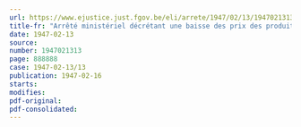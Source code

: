 ```yaml
---
url: https://www.ejustice.just.fgov.be/eli/arrete/1947/02/13/1947021313/justel
title-fr: "Arrêté ministériel décrétant une baisse des prix des produits de l'industrie transformatrice et des métiers du bois (Abrogé par AM 04-04-1949, art. 3)"
date: 1947-02-13
source:
number: 1947021313
page: 888888
case: 1947-02-13/13
publication: 1947-02-16
starts:
modifies:
pdf-original:
pdf-consolidated:
---
```


